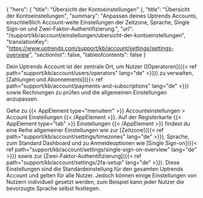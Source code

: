 {
  "hero": {
    "title": "Übersicht der Kontoeinstellungen"
  },
  "title": "Übersicht der Kontoeinstellungen",
  "summary": "Anpassen deines Uptrends Accounts, einschließlich Account-weite Einstellungen der Zeitzone, Sprache, Single Sign-on und Zwei-Faktor-Authentifizierung.",
  "url": "/support/kb/account/einstellungen/ubersicht-der-kontoeinstellungen",
  "translationKey": "https://www.uptrends.com/support/kb/account/settings/settings-overview",
  "sectionlist": false,
  "tableofcontents": false
}

Dein Uptrends Account ist der zentrale Ort, um Nutzer ([Operatoren]({{< ref path="support/kb/account/users/operators" lang="de" >}})) zu verwalten, [Zahlungen und Abonnements]({{< ref path="support/kb/account/payments-and-subscriptions" lang="de" >}}) sowie Rechnungen zu prüfen und die allgemeinen Einstellungen anzupassen.

Gehe zu {{< AppElement type="menuitem" >}} Accounteinstellungen > Account Einstellungen {{< /AppElement >}}. Auf der Registerkarte {{< AppElement type="tab" >}} Einstellungen {{< /AppElement >}} findest du eine Reihe allgemeiner Einstellungen wie zur [Zeitzone]({{< ref path="support/kb/account/settings/timezones" lang="de" >}}), Sprache, zum Standard Dashboard und zu Anmeldeoptionen wie [Single Sign-on]({{< ref path="support/kb/account/settings/single-sign-on-overview" lang="de" >}}) sowie zur [Zwei-Faktor-Authentifizierung]({{< ref path="support/kb/account/settings/2fa-setup" lang="de" >}}). Diese Einstellungen sind die Standardeinstellung für den gesamten Uptrends Account und gelten für alle Nutzer. Jedoch können einige Einstellungen von Nutzern individuell gesetzt werden, zum Beispiel kann jeder Nutzer die bevorzugte Sprache selbst festlegen.
